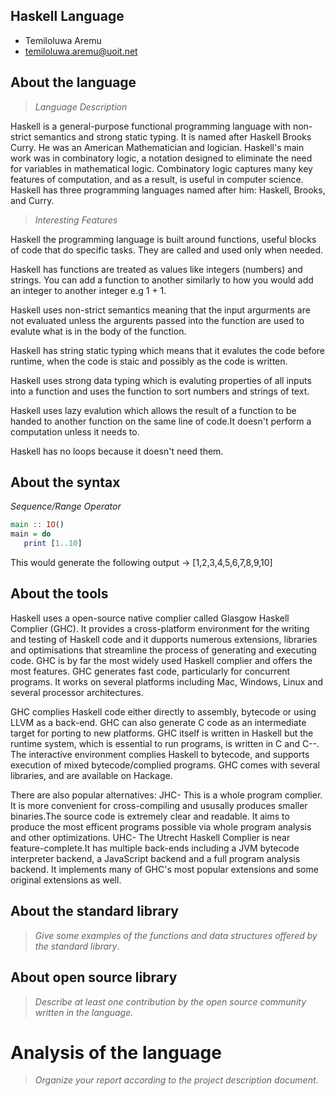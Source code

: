 ## Haskell Language

- Temiloluwa Aremu
- temiloluwa.aremu@uoit.net

## About the language

> _Language Description_

Haskell is a general-purpose functional programming language with non-strict semantics and strong static typing. It is named after Haskell Brooks Curry. He was an American Mathematician and logician. Haskell's main work was in combinatory logic, a notation designed to eliminate the need for variables in mathematical logic. Combinatory logic captures many key features of computation, and as a result, is useful in computer science. Haskell has three programming languages named after him: Haskell, Brooks, and Curry.

> _Interesting Features_

Haskell the programming language is built around functions, useful blocks of code that do specific tasks. They are called and used only when needed. 

Haskell has functions are treated as values like integers (numbers) and strings. You can add a function to another similarly to how you would add an integer to another integer e.g 1 + 1.

Haskell uses non-strict semantics  meaning that the input argurments are not evaluated unless the argurents passed into the function are used to evalute what is in the body of the function.

Haskell has string static typing which means that it evalutes the code before runtime, when the code is staic and possibly as the code is written.

Haskell uses strong data typing which is evaluting properties of all inputs into a function and uses the function to sort numbers and strings of text.

Haskell uses lazy evalution which allows the result of a function to be handed to another function on the same line of code.It doesn't perform a computation unless it needs to.

Haskell has no loops because it doesn't need them. 

## About the syntax

*Sequence/Range Operator*

```haskell
main :: IO()
main = do
   print [1..10]
```
This would generate the following output ->
[1,2,3,4,5,6,7,8,9,10]

## About the tools

Haskell uses a open-source native complier called Glasgow Haskell Complier (GHC). It provides a cross-platform environment for the writing and testing of Haskell code and it dupports numerous extensions, libraries and optimisations that streamline the process of generating and executing code. GHC is by far the most widely used Haskell complier and offers the most features.
GHC generates fast code, particularly for concurrent programs. It works on several platforms including Mac, Windows, Linux and several processor architectures.

GHC complies Haskell code either directly to assembly, bytecode or using LLVM as a back-end. GHC can also generate C code as an intermediate target for porting to new platforms. GHC itself is written in Haskell but the runtime system, which is essential to run programs, is written in C and C--. The interactive environment complies Haskell to bytecode, and supports execution of mixed bytecode/complied programs. GHC comes with several libraries, and are available on Hackage.

There are also popular alternatives:
JHC- This is a whole program complier. It is more convenient for cross-compiling and ususally produces smaller binaries.The source code is extremely clear and readable. It aims to produce the most efficent programs possible via whole program analysis and other optimizations.
UHC- The Utrecht Haskell Complier is near feature-complete.It has multiple back-ends including a JVM bytecode interpreter backend, a JavaScript backend and a full program analysis backend. It implements many of GHC's most popular extensions and some original extensions as well.

## About the standard library

> _Give some examples of the functions and data structures
> offered by the standard library_.

## About open source library

> _Describe at least one contribution by the open source
community written in the language._

# Analysis of the language

> _Organize your report according to the project description
document_.


